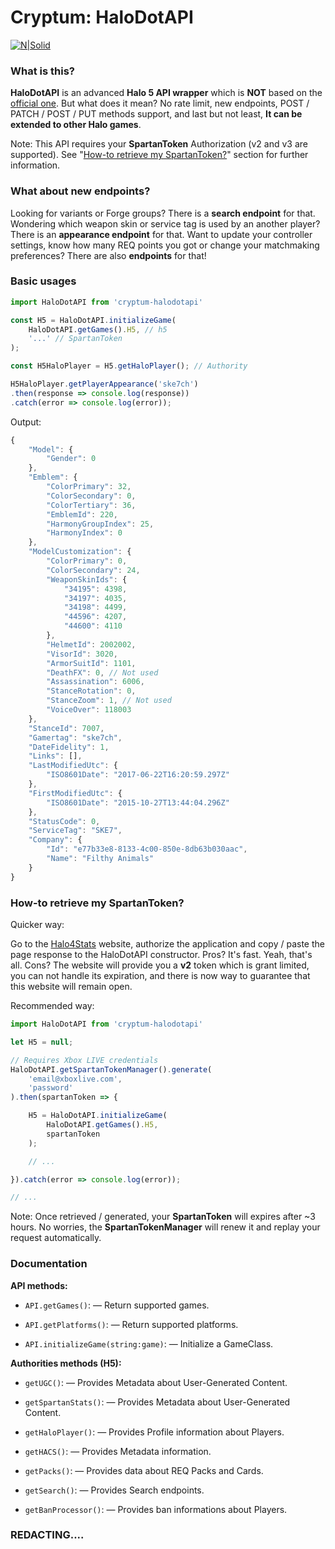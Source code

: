 # Cryptum: HaloDotAPI
[![N|Solid](https://i.imgur.com/vfYkceM.png)](https://www.twitter.com/_SuckMyLuck)

### What is this?
**HaloDotAPI** is an advanced **Halo 5 API wrapper** which is **NOT** based on the [official one](https://). But what does it mean? No rate limit, new endpoints, POST / PATCH / POST / PUT methods support, and last but not least, **It can be extended to other Halo games**.

Note: This API requires your **SpartanToken** Authorization (v2 and v3 are supported). See "[How-to retrieve my SpartanToken?](#how--to-retrieve-my-spartantoken-)" section for further information.

### What about new endpoints?
Looking for variants or Forge groups? There is a **search endpoint** for that. Wondering which weapon skin or service tag is used by an another player? There is an **appearance endpoint** for that. Want to update your controller settings, know how many REQ points you got or change your matchmaking preferences? There are also **endpoints** for that!

### Basic usages
```javascript
import HaloDotAPI from 'cryptum-halodotapi'

const H5 = HaloDotAPI.initializeGame(
    HaloDotAPI.getGames().H5, // h5
    '...' // SpartanToken
);

const H5HaloPlayer = H5.getHaloPlayer(); // Authority

H5HaloPlayer.getPlayerAppearance('ske7ch')
.then(response => console.log(response))
.catch(error => console.log(error));
```
Output:
```javascript
{
    "Model": {
        "Gender": 0
    },
    "Emblem": {
        "ColorPrimary": 32,
        "ColorSecondary": 0,
        "ColorTertiary": 36,
        "EmblemId": 220,
        "HarmonyGroupIndex": 25,
        "HarmonyIndex": 0
    },
    "ModelCustomization": {
        "ColorPrimary": 0,
        "ColorSecondary": 24,
        "WeaponSkinIds": {
            "34195": 4398,
            "34197": 4035,
            "34198": 4499,
            "44596": 4207,
            "44600": 4110
        },
        "HelmetId": 2002002,
        "VisorId": 3020,
        "ArmorSuitId": 1101,
        "DeathFX": 0, // Not used
        "Assassination": 6006,
        "StanceRotation": 0,
        "StanceZoom": 1, // Not used
        "VoiceOver": 118003
    },
    "StanceId": 7007,
    "Gamertag": "ske7ch",
    "DateFidelity": 1,
    "Links": [],
    "LastModifiedUtc": {
        "ISO8601Date": "2017-06-22T16:20:59.297Z"
    },
    "FirstModifiedUtc": {
        "ISO8601Date": "2015-10-27T13:44:04.296Z"
    },
    "StatusCode": 0,
    "ServiceTag": "SKE7",
    "Company": {
        "Id": "e77b33e8-8133-4c00-850e-8db63b030aac",
        "Name": "Filthy Animals"
    }
}
```

### How-to retrieve my SpartanToken?
Quicker way:

Go to the [Halo4Stats](https://halo4stats.halowaypoint.com/oauth/spartanToken) website, authorize the application and copy / paste the page response to the HaloDotAPI constructor. Pros? It's fast. Yeah, that's all. Cons? The website will provide you a **v2** token which is grant limited, you can not handle its expiration, and there is now way to guarantee that this website will remain open.

Recommended way:
```javascript
import HaloDotAPI from 'cryptum-halodotapi'

let H5 = null;

// Requires Xbox LIVE credentials
HaloDotAPI.getSpartanTokenManager().generate(
    'email@xboxlive.com',
    'password'
).then(spartanToken => {

    H5 = HaloDotAPI.initializeGame(
        HaloDotAPI.getGames().H5,
        spartanToken
    );

    // ...

}).catch(error => console.log(error));

// ...
```
Note: Once retrieved / generated, your **SpartanToken** will expires after ~3 hours. No worries, the **SpartanTokenManager** will renew it and replay your request automatically.

### Documentation
**API methods:**

* `API.getGames()`:
— Return supported games.

* `API.getPlatforms()`:
— Return supported platforms.

* `API.initializeGame(string:game)`:
— Initialize a GameClass. 

**Authorities methods (H5):**

* `getUGC()`:
— Provides Metadata about User-Generated Content.

* `getSpartanStats()`:
— Provides Metadata about User-Generated Content.

* `getHaloPlayer()`:
— Provides Profile information about Players.

* `getHACS()`:
— Provides Metadata information.

* `getPacks()`:
— Provides data about REQ Packs and Cards.

* `getSearch()`:
— Provides Search endpoints.

* `getBanProcessor()`:
— Provides ban informations about Players.

### REDACTING....
